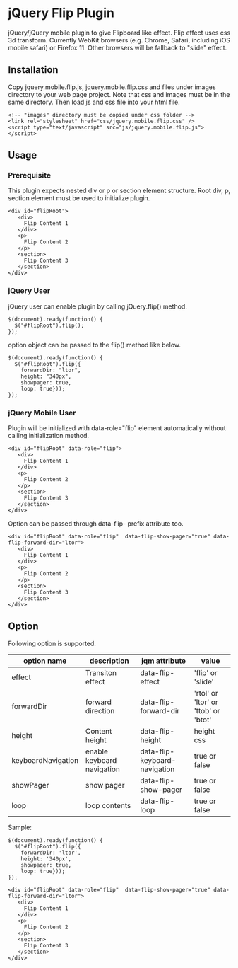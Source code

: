 # jQuery Flip Plugin

jQuery/jQuery mobile plugin to give Flipboard like effect. Flip effect uses css 3d transform. Currently WebKit browsers (e.g. Chrome, Safari, including iOS mobile safari) or Firefox 11. Other browsers will be fallback to "slide" effect.

## Installation

Copy jquery.mobile.flip.js, jquery.mobile.flip.css and files under images directory to your web page project. Note that css and images must be in the same directory. Then load js and css file into your html file.

    <!-- "images" directory must be copied under css folder -->
    <link rel="stylesheet" href="css/jquery.mobile.flip.css" />
    <script type="text/javascript" src="js/jquery.mobile.flip.js"></script>

## Usage

### Prerequisite
This plugin expects nested div or p or section element structure. Root div, p, section element must be used to initialize plugin.

    <div id="flipRoot">
       <div>
         Flip Content 1
       </div> 
       <p> 
         Flip Content 2
       </p>
       <section>
         Flip Content 3
       </section>
    </div>

### jQuery User
jQuery user can enable plugin by calling jQuery.flip() method.

    $(document).ready(function() {
      $("#flipRoot").flip();
    });

option object can be passed to the flip() method like below.

    $(document).ready(function() {
      $("#flipRoot").flip({
        forwardDir: "ltor",
        height: "340px",
        showpager: true,
        loop: true}));
    });

### jQuery Mobile User
Plugin will be initialized with data-role="flip" element automatically without calling initialization method. 

    <div id="flipRoot" data-role="flip">
       <div>
         Flip Content 1
       </div> 
       <p> 
         Flip Content 2
       </p>
       <section>
         Flip Content 3
       </section>
    </div>

Option can be passed through data-flip- prefix attribute too.

    <div id="flipRoot" data-role="flip"  data-flip-show-pager="true" data-flip-forward-dir="ltor">
       <div>
         Flip Content 1
       </div> 
       <p> 
         Flip Content 2
       </p>
       <section>
         Flip Content 3
       </section>
    </div>

## Option
Following option is supported.

 option name | description | jqm attribute | value
-------------|-------------|---------------|------
effect|Transiton effect|data-flip-effect|'flip' or 'slide'
forwardDir|forward direction|data-flip-forward-dir|'rtol' or 'ltor' or 'ttob' or 'btot'
height|Content height|data-flip-height| height css
keyboardNavigation|enable keyboard navigation|data-flip-keyboard-navigation|true or false
showPager|show pager|data-flip-show-pager|true or false
loop|loop contents|data-flip-loop|true or false

Sample:

    $(document).ready(function() {
      $("#flipRoot").flip({
        forwardDir: 'ltor',
        height: '340px',
        showpager: true,
        loop: true}));
    });
    
    <div id="flipRoot" data-role="flip"  data-flip-show-pager="true" data-flip-forward-dir="ltor">
       <div>
         Flip Content 1
       </div> 
       <p> 
         Flip Content 2
       </p>
       <section>
         Flip Content 3
       </section>
    </div>